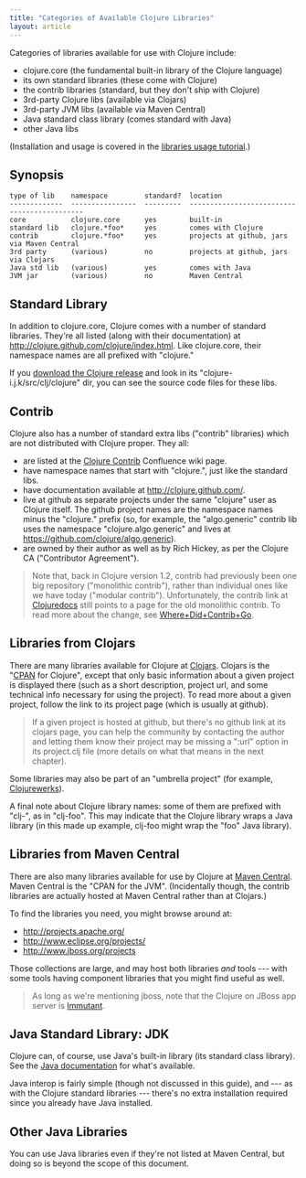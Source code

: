 ```yaml
---
title: "Categories of Available Clojure Libraries"
layout: article
---
```


Categories of libraries available for use with Clojure include:

  * clojure.core (the fundamental built-in library of the Clojure
    language)
  * its own standard libraries (these come with Clojure)
  * the contrib libraries (standard, but they don't ship with Clojure)
  * 3rd-party Clojure libs (available via Clojars)
  * 3rd-party JVM libs (available via Maven Central)
  * Java standard class library (comes standard with Java)
  * other Java libs

(Installation and usage is covered in the [libraries usage
tutorial](../tutorials/libraries_usage.html).)


## Synopsis


    type of lib    namespace         standard?  location
    -------------  ----------------  ---------  --------------------------------------------
    core           clojure.core      yes        built-in
    standard lib   clojure.*foo*     yes        comes with Clojure
    contrib        clojure.*foo*     yes        projects at github, jars via Maven Central
    3rd party      (various)         no         projects at github, jars via Clojars
    Java std lib   (various)         yes        comes with Java
    JVM jar        (various)         no         Maven Central



## Standard Library

In addition to clojure.core, Clojure comes with a number of standard
libraries. They're all listed (along with their documentation) at
<http://clojure.github.com/clojure/index.html>. Like clojure.core,
their namespace names are all prefixed with "clojure."

If you [download the Clojure release](http://clojure.org/downloads)
and look in its "clojure-i.j.k/src/clj/clojure" dir, you can see the
source code files for these libs.



## Contrib

Clojure also has a number of standard extra libs ("contrib" libraries)
which are not distributed with Clojure proper. They all:

  * are listed at the [Clojure
    Contrib](http://dev.clojure.org/display/doc/Clojure+Contrib)
    Confluence wiki page.
  * have namespace names that start with "clojure.", just like the
    standard libs.
  * have documentation available at <http://clojure.github.com/>.
  * live at github as separate projects under the same "clojure" user
    as Clojure itself. The github project names are the namespace
    names minus the "clojure." prefix  (so, for example, the
    "algo.generic" contrib lib uses the namespace
    "clojure.algo.generic" and lives at
    <https://github.com/clojure/algo.generic>).
  * are owned by their author as well as by Rich Hickey, as per the
    Clojure CA ("Contributor Agreement").

> Note that, back in Clojure version 1.2, contrib had previously been
> one big repository ("monolithic contrib"), rather than individual
> ones like we have today ("modular contrib"). Unfortunately, the
> contrib link at [Clojuredocs](http://clojuredocs.org/) still points
> to a page for the old monolithic contrib. To read more about the
> change, see
> [Where+Did+Contrib+Go](http://dev.clojure.org/display/design/Where+Did+Clojure.Contrib+Go).



## Libraries from Clojars

There are many libraries available for Clojure at
[Clojars](http://clojars.org/). Clojars is the
"[CPAN](http://en.wikipedia.org/wiki/CPAN) for Clojure", except that
only basic information about a given project is displayed there (such
as a short description, project url, and some technical info necessary
for using the project).  To read more about a given project, follow
the link to its project page (which is usually at github).

> If a given project is hosted at github, but there's no github link
> at its clojars page, you can help the community by contacting the
> author and letting them know their project may be missing a ":url"
> option in its project.clj file (more details on what that means in
> the next chapter).

Some libraries may also be part of an "umbrella project" (for example,
[Clojurewerks](http://clojurewerkz.org/)).

A final note about Clojure library names: some of them are prefixed
with "clj-", as in "clj-foo".  This may indicate that the Clojure
library wraps a Java library (in this made up example, clj-foo might
wrap the "foo" Java library).



## Libraries from Maven Central

There are also many libraries available for use by Clojure at [Maven
Central](http://search.maven.org/). Maven Central is the "CPAN for the
JVM". (Incidentally though, the contrib libraries are actually hosted
at Maven Central rather than at Clojars.)

To find the libraries you need, you might browse around at:

  * <http://projects.apache.org/>
  * <http://www.eclipse.org/projects/>
  * <http://www.jboss.org/projects>

Those collections are large, and may host both libraries *and* tools
--- with some tools having component libraries that you might find
useful as well.

> As long as we're mentioning jboss, note that the Clojure on JBoss
> app server is [Immutant](http://immutant.org/).



## Java Standard Library: JDK

Clojure can, of course, use Java's built-in library (its standard
class library). See the [Java
documentation](http://docs.oracle.com/javase/7/docs/) for what's
available.

Java interop is fairly simple (though not discussed in
this guide), and --- as with the Clojure standard libraries ---
there's no extra installation required since you already have Java
installed.



## Other Java Libraries

You can use Java libraries even if they're not listed at Maven
Central, but doing so is beyond the scope of this document.
